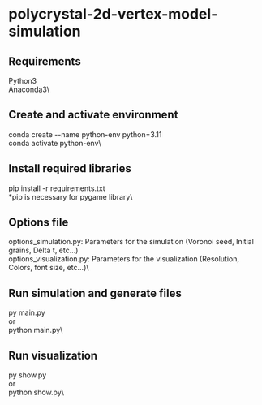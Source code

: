 # polycrystal-2d-vertex-model-simulation

## Requirements
Python3\
Anaconda3\

## Create and activate environment
conda create --name python-env python=3.11\
conda activate python-env\

## Install required libraries
pip install -r requirements.txt\
*pip is necessary for pygame library\

## Options file
options_simulation.py: Parameters for the simulation (Voronoi seed, Initial grains, Delta t, etc...)\
options_visualization.py: Parameters for the visualization (Resolution, Colors, font size, etc...)\

## Run simulation and generate files
py main.py \
or\
python main.py\

## Run visualization
py show.py\
or\
python show.py\
